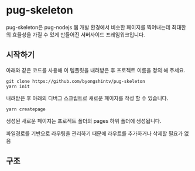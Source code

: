 # pug-skeleton
pug-skeleton은 pug-nodejs 웹 개발 환경에서 비슷한 페이지를 찍어내는데 최대한의 효율성을 가질 수 있게 만들어진 서버사이드 프레임워크입니다. 

## 시작하기
    
아래와 같은 코드를 사용해 이 템플릿을 내려받은 후 프로젝트 이름을 정의 해 주세요.

    git clone https://github.com/byongshintv/pug-skeleton
    yarn init

내려받은 후 아래의 디버그 스크립트로 새로운 페이지를 작성 할 수 있습니다.

    yarn createpage

생성된 새로운 페이지는 프로젝트 폴더의 pages 하위 폴더에 생성됩니다. 

파일경로를 기반으로 라우팅을 관리하기 때문에 라우트를 추가하거나 삭제할 필요가 없음

## 구조
